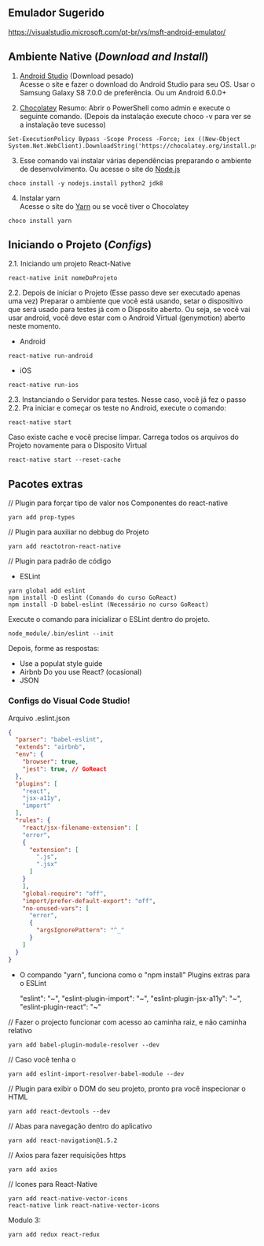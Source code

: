 ## Emulador Sugerido

https://visualstudio.microsoft.com/pt-br/vs/msft-android-emulator/

## Ambiente Native (*Download and Install*)

1. [Android Studio](https://developer.android.com/studio/) (Download pesado)  
Acesse o site e fazer o download do Android Studio para seu OS. Usar o Samsung Galaxy S8 7.0.0 de preferência. Ou um Android 6.0.0+

2. [Chocolatey](https://chocolatey.org/docs/installation)
Resumo: Abrir o PowerShell como admin e execute o seguinte comando. (Depois da instalação execute choco -v para ver se a instalação teve sucesso)
```
Set-ExecutionPolicy Bypass -Scope Process -Force; iex ((New-Object System.Net.WebClient).DownloadString('https://chocolatey.org/install.ps1')) 
```

3. Esse comando vai instalar várias dependências preparando o ambiente de desenvolvimento. Ou acesse o site do [Node.js](https://nodejs.org/en/)
```
choco install -y nodejs.install python2 jdk8
```


4. Instalar yarn  
Acesse o site do [Yarn](https://yarnpkg.com/lang/en/docs/install/#windows-stable) ou se você tiver o Chocolatey
```
choco install yarn
```

## Iniciando o Projeto (*Configs*)

2.1. Iniciando um projeto React-Native
```
react-native init nomeDoProjeto
```

2.2. Depois de iniciar o Projeto (Esse passo deve ser executado apenas uma vez)
Preparar o ambiente que você está usando, setar o dispositivo que será usado para testes já com o Disposito aberto.
Ou seja, se você vai usar android, você deve estar com o Android Virtual (genymotion) aberto neste momento.

* Android
```
react-native run-android
```

* iOS
```
react-native run-ios
```

2.3. Instanciando o Servidor para testes. Nesse caso, você já fez o passo 2.2.
Pra iniciar e começar os teste no Android, execute o comando:
```
react-native start
```

Caso existe cache e você precise limpar. Carrega todos os arquivos do Projeto novamente para o Disposito Virtual
```
react-native start --reset-cache
```

## Pacotes extras

// Plugin para forçar tipo de valor nos Componentes do react-native
```
yarn add prop-types
```

// Plugin para auxiliar no debbug do Projeto
```
yarn add reactotron-react-native
```

// Plugin para padrão de código
* ESLint
```
yarn global add eslint  
npm install -D eslint (Comando do curso GoReact)  
npm install -D babel-eslint (Necessário no curso GoReact)  
```

Execute o comando para inicializar o ESLint dentro do projeto.
```
node_module/.bin/eslint --init
```

Depois, forme as respostas:
- Use a populat style guide
- Airbnb
Do you use React? (ocasional)
- JSON

### Configs do Visual Code Studio!

Arquivo .eslint.json
```json
{
  "parser": "babel-eslint",
  "extends": "airbnb",
  "env": {
	"browser": true,
	"jest": true, // GoReact
  },
  "plugins": [
	"react",
	"jsx-a11y",
	"import"
  ],
  "rules": {
    "react/jsx-filename-extension": [
	"error",
	{
	  "extension": [
	    ".js",
		".jsx"
	  ]
	}
	],
	"global-require": "off",
	"import/prefer-default-export": "off",
	"no-unused-vars": [
	  "error", 
	  {
	    "argsIgnorePattern": "^_"
	  }
	]
  }
}
```


* O compando "yarn", funciona como o "npm install"
Plugins extras para o ESLint

    "eslint": "\~",
    "eslint-plugin-import": "\~",
    "eslint-plugin-jsx-a11y": "\~",
    "eslint-plugin-react": "\~"

// Fazer o projecto funcionar com acesso ao caminha raiz, e não caminha relativo
```
yarn add babel-plugin-module-resolver --dev
```
// Caso você tenha o 
```
yarn add eslint-import-resolver-babel-module --dev 
```

// Plugin para exibir o DOM do seu projeto, pronto pra você inspecionar o HTML
```
yarn add react-devtools --dev
```

// Abas para navegação dentro do aplicativo
```
yarn add react-navigation@1.5.2
```

// Axios para fazer requisições https
```
yarn add axios
```

// Icones para React-Native
```
yarn add react-native-vector-icons
react-native link react-native-vector-icons
```


Modulo 3:
```
yarn add redux react-redux
```
